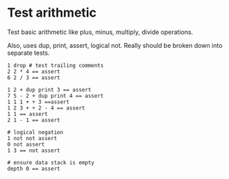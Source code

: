 # Test arithmetic
Test basic arithmetic like plus, minus, multiply, divide operations.

Also, uses dup, print, assert, logical not. Really should be broken down into separate tests.

```pi
1 drop # test trailing comments
2 2 * 4 == assert
6 2 / 3 == assert

1 2 + dup print 3 == assert
7 5 - 2 + dup print 4 == assert
1 1 1 + + 3 ==assert
1 2 3 + + 2 - 4 == assert
1 1 == assert
2 1 - 1 == assert

# logical negation
1 not not assert
0 not assert
1 3 == not assert

# ensure data stack is empty
depth 0 == assert
```

